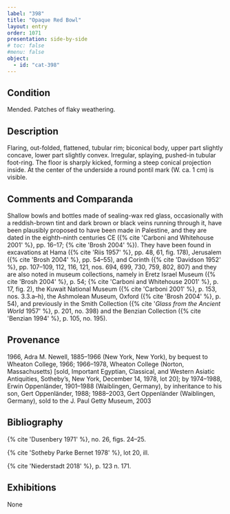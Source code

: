 ```yaml
---
label: "398"
title: "Opaque Red Bowl"
layout: entry
order: 1071
presentation: side-by-side
# toc: false
#menu: false 
object:
  - id: "cat-398"
---
```


## Condition

Mended. Patches of flaky weathering.

## Description

Flaring, out-folded, flattened, tubular rim; biconical body, upper part slightly concave, lower part slightly convex. Irregular, splaying, pushed-in tubular foot-ring. The floor is sharply kicked, forming a steep conical projection inside. At the center of the underside a round pontil mark (W. ca. 1 cm) is visible.

## Comments and Comparanda

Shallow bowls and bottles made of sealing-wax red glass, occasionally with a reddish-brown tint and dark brown or black veins running through it, have been plausibly proposed to have been made in Palestine, and they are dated in the eighth–ninth centuries CE ({% cite 'Carboni and Whitehouse 2001' %}, pp. 16–17; {% cite 'Brosh 2004' %}). They have been found in excavations at Hama ({% cite 'Riis 1957' %}, pp. 48, 61, fig. 178), Jerusalem ({% cite 'Brosh 2004' %}, pp. 54–55), and Corinth ({% cite 'Davidson 1952' %}, pp. 107–109, 112, 116, 121, nos. 694, 699, 730, 759, 802, 807) and they are also noted in museum collections, namely in Eretz Israel Museum ({% cite 'Brosh 2004' %}, p. 54; {% cite 'Carboni and Whitehouse 2001' %}, p. 17, fig. 2), the Kuwait National Museum ({% cite 'Carboni 2001' %}, p. 153, nos. 3.3.a–h), the Ashmolean Museum, Oxford ({% cite 'Brosh 2004' %}, p. 54), and previously in the Smith Collection ({% cite '*Glass from the Ancient World* 1957' %}, p. 201, no. 398) and the Benzian Collection ({% cite 'Benzian 1994' %}, p. 105, no. 195).

## Provenance

1966, Adra M. Newell, 1885–1966 (New York, New York), by bequest to Wheaton College, 1966; 1966–1978, Wheaton College (Norton, Massachusetts) [sold, Important Egyptian, Classical, and Western Asiatic Antiquities, Sotheby’s, New York, December 14, 1978, lot 20]; by 1974–1988, Erwin Oppenländer, 1901–1988 (Waiblingen, Germany), by inheritance to his son, Gert Oppenländer, 1988; 1988–2003, Gert Oppenländer (Waiblingen, Germany), sold to the J. Paul Getty Museum, 2003

## Bibliography

{% cite 'Dusenbery 1971' %}, no. 26, figs. 24–25.

{% cite 'Sotheby Parke Bernet 1978' %}, lot 20, ill.

{% cite 'Niederstadt 2018' %}, p. 123 n. 171.

## Exhibitions

None
